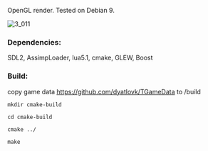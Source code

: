 OpenGL render. Tested on Debian 9.

![3_011](https://user-images.githubusercontent.com/4923502/39922220-bd46f8ca-5526-11e8-9db5-e6d7b15fabd0.jpg)

### Dependencies:
SDL2, AssimpLoader, lua5.1, cmake, GLEW, Boost

### Build:
copy game data https://github.com/dyatlovk/TGameData to /build

`mkdir cmake-build`

`cd cmake-build`

`cmake ../`

`make`